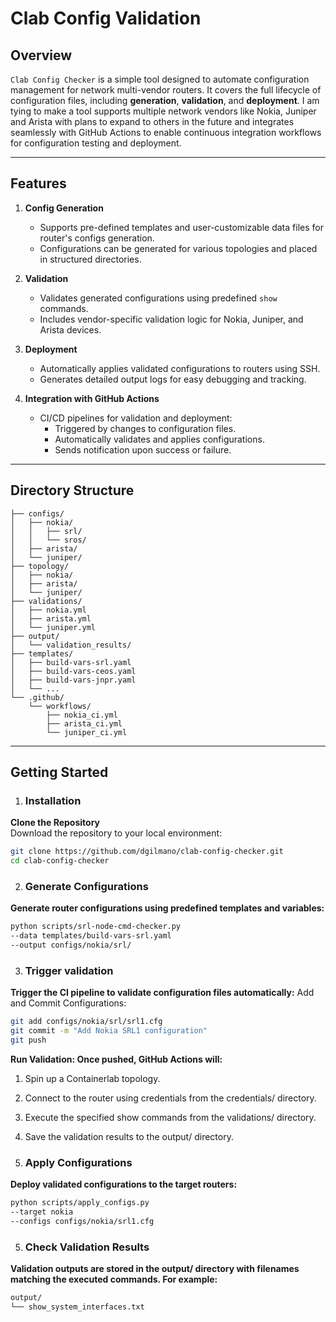 # Clab Config Validation

## Overview
`Clab Config Checker` is a simple tool designed to automate configuration management for network multi-vendor routers. It covers the full lifecycle of configuration files, including **generation**, **validation**, and **deployment**. I am tying to make a tool supports multiple network vendors like Nokia, Juniper and Arista with plans to expand to others in the future and integrates seamlessly with GitHub Actions to enable continuous integration workflows for configuration testing and deployment.

---

## Features
1. **Config Generation**
   - Supports pre-defined templates and user-customizable data files for router's configs generation.
   - Configurations can be generated for various topologies and placed in structured directories.

2. **Validation**
   - Validates generated configurations using predefined `show` commands.
   - Includes vendor-specific validation logic for Nokia, Juniper, and Arista devices.

3. **Deployment**
   - Automatically applies validated configurations to routers using SSH.
   - Generates detailed output logs for easy debugging and tracking.

4. **Integration with GitHub Actions**
   - CI/CD pipelines for validation and deployment:
     - Triggered by changes to configuration files.
     - Automatically validates and applies configurations.
     - Sends notification upon success or failure.

---

## Directory Structure
```plaintext
├── configs/
│   ├── nokia/
│   │   ├── srl/
│   │   └── sros/
│   ├── arista/
│   └── juniper/
├── topology/
│   ├── nokia/
│   ├── arista/
│   └── juniper/
├── validations/
│   ├── nokia.yml
│   ├── arista.yml
│   └── juniper.yml
├── output/
│   └── validation_results/
├── templates/
│   ├── build-vars-srl.yaml
│   ├── build-vars-ceos.yaml
│   ├── build-vars-jnpr.yaml
│   └── ...
└── .github/
    └── workflows/
        ├── nokia_ci.yml
        ├── arista_ci.yml
        └── juniper_ci.yml
```

---

## Getting Started

1. ### Installation
**Clone the Repository**  
   Download the repository to your local environment:
   ```bash
   git clone https://github.com/dgilmano/clab-config-checker.git
   cd clab-config-checker
   ```
2. ### Generate Configurations
**Generate router configurations using predefined templates and variables:**
   ```bash
   python scripts/srl-node-cmd-checker.py
   --data templates/build-vars-srl.yaml
   --output configs/nokia/srl/
   ```

3. ### Trigger validation
**Trigger the CI pipeline to validate configuration files automatically:**
   Add and Commit Configurations:
   ```bash
   git add configs/nokia/srl/srl1.cfg
   git commit -m "Add Nokia SRL1 configuration"
   git push
   ```
**Run Validation: Once pushed, GitHub Actions will:**

1. Spin up a Containerlab topology.
2. Connect to the router using credentials from the credentials/ directory.
3. Execute the specified show commands from the validations/ directory.
4. Save the validation results to the output/ directory.

4. ### Apply Configurations
**Deploy validated configurations to the target routers:**
   ```bash
   python scripts/apply_configs.py
   --target nokia
   --configs configs/nokia/srl1.cfg
   ```

5. ### Check Validation Results
**Validation outputs are stored in the output/ directory with filenames matching the executed commands. For example:**
   ```bash
output/
└── show_system_interfaces.txt
   ```
